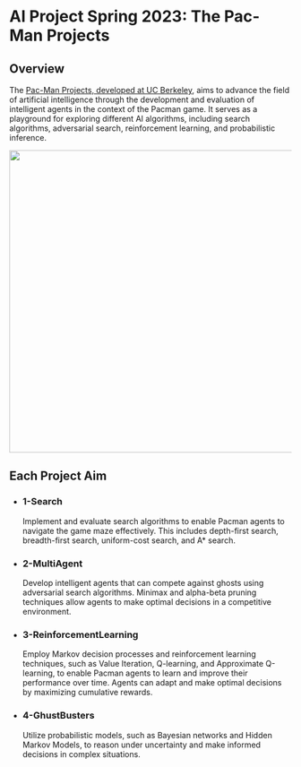 # AI Project Spring 2023: The Pac-Man Projects

## Overview
The [Pac-Man Projects, developed at UC Berkeley](http://ai.berkeley.edu), aims to advance the field of artificial intelligence through the development and evaluation of intelligent agents in the context of the Pacman game. It serves as a playground for exploring different AI algorithms, including search algorithms, adversarial search, reinforcement learning, and probabilistic inference.

<p align="center">
<img src="https://github.com/Hamid-Rezaei/BerkeleyAIProjects/blob/master/overview.gif" width="540" />
</p>

## Each Project Aim

- ### 1-Search
   Implement and evaluate search algorithms to enable Pacman agents to navigate the game maze effectively. This includes depth-first search, breadth-first search, uniform-cost search, and A* search.
- ### 2-MultiAgent
   Develop intelligent agents that can compete against ghosts using adversarial search algorithms. Minimax and alpha-beta pruning techniques allow agents to make optimal decisions in a competitive environment.
- ### 3-ReinforcementLearning
   Employ Markov decision processes and reinforcement learning techniques, such as Value Iteration, Q-learning, and Approximate Q-learning, to enable Pacman agents to learn and improve their performance over time. Agents can adapt and make optimal decisions by maximizing cumulative rewards.
- ### 4-GhustBusters
   Utilize probabilistic models, such as Bayesian networks and Hidden Markov Models, to reason under uncertainty and make informed decisions in complex situations.
